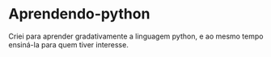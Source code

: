 # Aprendendo-python
Criei para aprender gradativamente a linguagem python, e ao mesmo tempo ensiná-la para quem tiver interesse.
